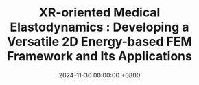 ---
title: "XR-oriented Medical Elastodynamics : Developing a Versatile 2D Energy-based FEM Framework and Its Applications"
date: 2024-11-30 00:00:00 +0800
selected: false
pub: "The 16th Asia-Pacific Workshop on Mixed and Augmented Reality (APMAR2024)"
pub_date: "2024"
authors:
  - Xu Wang#
  - Atsushi Konno
---